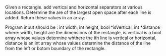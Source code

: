 GIven a rectangle. add vertical and horizontal separators at various locations. Determine the are of the largest open space after each line is added. Return these values in an array.

Program input should be : int width, int height, bool  *isVertical, int *distance where: width, height are the dimensions of the rectangle, is vertical is a bool array whose values determine whthere the ith line is vertical or horizontal, distance is an int array whose values determine the distance of the line from the left or botom boundary of the rectangle.